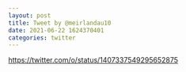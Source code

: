 ```yaml
--- 
layout: post 
title: Tweet by @meirlandau10 
date: 2021-06-22 1624370401 
categories: twitter 
--- 
```

https://twitter.com/o/status/1407337549295652875